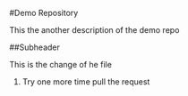 #Demo Repository

This the another description of the demo repo

##Subheader

This is the change of he file

1. Try one more time pull the request
